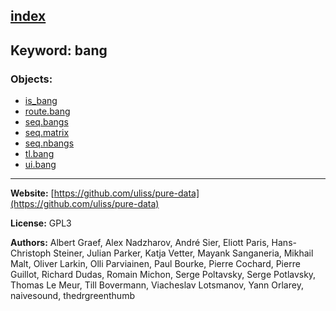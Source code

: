 [index](../index.html)
---

## Keyword: bang

### Objects:
* [is_bang](../is_bang.html)
* [route.bang](../route.bang.html)
* [seq.bangs](../seq.bangs.html)
* [seq.matrix](../seq.matrix.html)
* [seq.nbangs](../seq.nbangs.html)
* [tl.bang](../tl.bang.html)
* [ui.bang](../ui.bang.html)

---
**Website:** [https://github.com/uliss/pure-data](https://github.com/uliss/pure-data)

**License:** GPL3

**Authors:** Albert Graef, Alex Nadzharov, André Sier, Eliott Paris, Hans-Christoph Steiner, Julian Parker, Katja Vetter, Mayank Sanganeria, Mikhail Malt, Oliver Larkin, Olli Parviainen, Paul Bourke, Pierre Cochard, Pierre Guillot, Richard Dudas, Romain Michon, Serge Poltavsky, Serge Potlavsky, Thomas Le Meur, Till Bovermann, Viacheslav Lotsmanov, Yann Orlarey, naivesound, thedrgreenthumb

